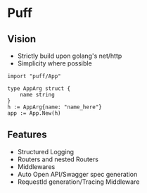 # Puff

## Vision

- Strictly build upon golang's net/http
- Simplicity where possible

```golang
import "puff/App"

type AppArg struct {
    name string
}
h := AppArg{name: "name_here"}
app := App.New(h)

```

## Features

- Structured Logging
- Routers and nested Routers
- Middlewares
- Auto Open API/Swagger spec generation
- RequestId generation/Tracing Middleware

